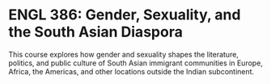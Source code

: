 # ENGL 386: Gender, Sexuality, and the South Asian Diaspora

This course explores how gender and sexuality shapes the literature, politics, and public culture of South Asian immigrant communities in Europe, Africa, the Americas, and other locations outside the Indian subcontinent.
